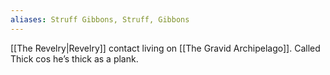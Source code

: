 ```yaml
---
aliases: Struff Gibbons, Struff, Gibbons
---
```

[[The Revelry|Revelry]] contact living on [[The Gravid Archipelago]]. Called Thick cos he’s thick as a plank.